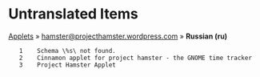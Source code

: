 # Untranslated Items
[Applets](../../../README.md) &#187; [hamster@projecthamster.wordpress.com](../README.md) &#187; **Russian (ru)**

       1	Schema \%s\ not found.
       2	Cinnamon applet for project hamster - the GNOME time tracker
       3	Project Hamster Applet
